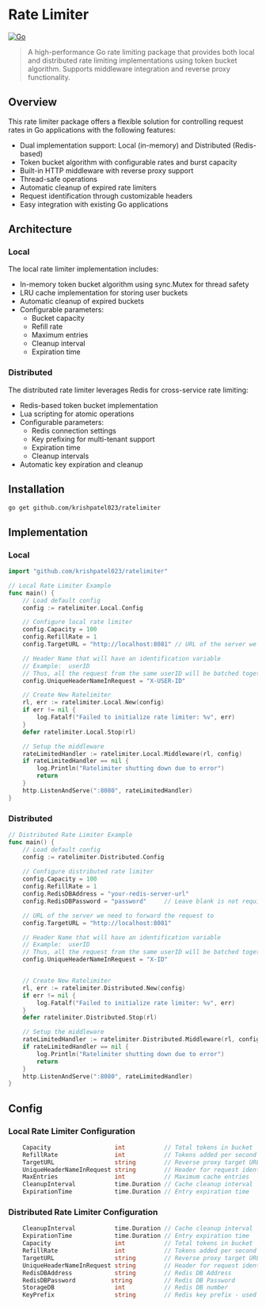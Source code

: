 # Rate Limiter
[![Go](https://img.shields.io/badge/Go-1.23.2-blue)](https://golang.org/)

> A high-performance Go rate limiting package that provides both local and distributed rate limiting implementations using token bucket algorithm. Supports middleware integration and reverse proxy functionality.

## Overview
This rate limiter package offers a flexible solution for controlling request rates in Go applications with the following features:
- Dual implementation support: Local (in-memory) and Distributed (Redis-based)
- Token bucket algorithm with configurable rates and burst capacity
- Built-in HTTP middleware with reverse proxy support
- Thread-safe operations
- Automatic cleanup of expired rate limiters
- Request identification through customizable headers
- Easy integration with existing Go applications

## Architecture
### Local
The local rate limiter implementation includes:
- In-memory token bucket algorithm using sync.Mutex for thread safety
- LRU cache implementation for storing user buckets
- Automatic cleanup of expired buckets
- Configurable parameters:
  - Bucket capacity
  - Refill rate
  - Maximum entries
  - Cleanup interval
  - Expiration time

### Distributed
The distributed rate limiter leverages Redis for cross-service rate limiting:
- Redis-based token bucket implementation
- Lua scripting for atomic operations
- Configurable parameters:
  - Redis connection settings
  - Key prefixing for multi-tenant support
  - Expiration time
  - Cleanup intervals
- Automatic key expiration and cleanup

## Installation
```bash
go get github.com/krishpatel023/ratelimiter
```

## Implementation

### Local
```go
import "github.com/krishpatel023/ratelimiter"

// Local Rate Limiter Example
func main() {
	// Load default config
	config := ratelimiter.Local.Config

    // Configure local rate limiter
	config.Capacity = 100
	config.RefillRate = 1
	config.TargetURL = "http://localhost:8081" // URL of the server we need to forward the request to

	// Header Name that will have an identification variable
	// Example:  userID
	// Thus, all the request from the same userID will be batched together and ratelimited accordingly
	config.UniqueHeaderNameInRequest = "X-USER-ID"

	// Create New Ratelimiter
	rl, err := ratelimiter.Local.New(config)
	if err != nil {
		log.Fatalf("Failed to initialize rate limiter: %v", err)
	}
	defer ratelimiter.Local.Stop(rl)

    // Setup the middleware
	rateLimitedHandler := ratelimiter.Local.Middleware(rl, config)
	if rateLimitedHandler == nil {
		log.Println("Ratelimiter shutting down due to error")
		return
	}
    http.ListenAndServe(":8080", rateLimitedHandler)
}
```
### Distributed 
```go
// Distributed Rate Limiter Example
func main() {
    // Load default config
    config := ratelimiter.Distributed.Config
    
    // Configure distributed rate limiter
	config.Capacity = 100
	config.RefillRate = 1
	config.RedisDBAddress = "your-redis-server-url"
	config.RedisDBPassword = "password"     // Leave blank is not required

	// URL of the server we need to forward the request to
	config.TargetURL = "http://localhost:8081"

	// Header Name that will have an identification variable
	// Example:  userID
	// Thus, all the request from the same userID will be batched together and ratelimited accordingly
	config.UniqueHeaderNameInRequest = "X-ID"


    // Create New Ratelimiter
	rl, err := ratelimiter.Distributed.New(config)
	if err != nil {
		log.Fatalf("Failed to initialize rate limiter: %v", err)
	}
	defer ratelimiter.Distributed.Stop(rl)

    // Setup the middleware
	rateLimitedHandler := ratelimiter.Distributed.Middleware(rl, config)
	if rateLimitedHandler == nil {
		log.Println("Ratelimiter shutting down due to error")
		return
	}
    http.ListenAndServe(":8080", rateLimitedHandler)
}
```

## Config
### Local Rate Limiter Configuration
```go
    Capacity                  int           // Total tokens in bucket
    RefillRate                int           // Tokens added per second
    TargetURL                 string        // Reverse proxy target URL
    UniqueHeaderNameInRequest string        // Header for request identification
    MaxEntries                int           // Maximum cache entries
    CleanupInterval           time.Duration // Cache cleanup interval
    ExpirationTime            time.Duration // Entry expiration time
```

### Distributed Rate Limiter Configuration
```go
    CleanupInterval           time.Duration // Cache cleanup interval
    ExpirationTime            time.Duration // Entry expiration time
    Capacity                  int           // Total tokens in bucket
    RefillRate                int           // Tokens added per second
    TargetURL                 string        // Reverse proxy target URL
    UniqueHeaderNameInRequest string        // Header for request identification
    RedisDBAddress            string        // Redis DB Address
    RedisDBPassword          string         // Redis DB Password
	StorageDB                 int           // Redis DB number
	KeyPrefix                 string        // Redis key prefix - used for multiple instances
```
